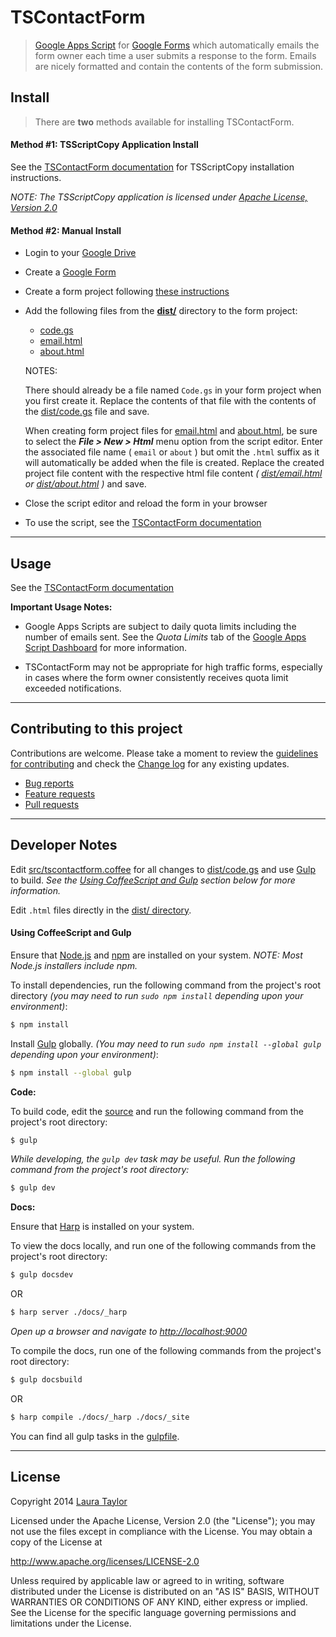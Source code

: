#  TSContactForm

> [Google Apps Script](https://www.google.com/script/start/) for [Google Forms](https://support.google.com/docs/topic/6063584) which automatically emails the form owner each time a user submits a response to the form.  Emails are nicely formatted and contain the contents of the form submission.  



## Install

> There are **two** methods available for installing TSContactForm.


#### Method #1:  TSScriptCopy Application Install

See the [TSContactForm documentation](http://techstreams.github.io/TSContactForm) for TSScriptCopy installation instructions.


*NOTE: The TSScriptCopy application is licensed under [Apache License, Version 2.0](http://www.apache.org/licenses/LICENSE-2.0)*


#### Method #2:  Manual Install

* Login to your [Google Drive](http://drive.google.com)

* Create a [Google Form](https://support.google.com/docs/topic/6063584)

* Create a form project following [these instructions](https://developers.google.com/apps-script/managing_projects#creatingSpreadsheet)

* Add the following files from the **[dist/](./dist)** directory to the form project:

  * [code.gs](dist/code.gs)
  * [email.html](dist/email.html)
  * [about.html](dist/about.html)

  NOTES:

  There should already be a file named `Code.gs` in your form project when you first create it.  Replace the contents of that file with the contents of the [dist/code.gs](dist/code.gs) file and save.

  When creating form project files for [email.html](dist/email.html) and [about.html](dist/about.html), be sure to select the ***File > New > Html*** menu option from the script editor.  Enter the associated file name ( `email` or `about` ) but omit the `.html` suffix as it will automatically be added when the file is created.  Replace the created project file content with the respective html file content *( [dist/email.html](dist/email.html) or [dist/about.html](dist/about.html) )* and save.

* Close the script editor and reload the form in your browser

* To use the script, see the [TSContactForm documentation](http://techstreams.github.io/TSContactForm)  

---


## Usage

See the [TSContactForm documentation](http://techstreams.github.io/TSContactForm)

**Important Usage Notes:**

* Google Apps Scripts are subject to daily quota limits including the number of emails sent.   See the *Quota Limits* tab of the [Google Apps Script Dashboard](https://docs.google.com/macros/dashboard) for more information.

* TSContactForm may not be appropriate for high traffic forms, especially in cases where the form owner consistently receives quota limit exceeded notifications.  


---


## Contributing to this project

Contributions are welcome. Please take a moment to review the [guidelines for contributing](CONTRIBUTING.md) and check the [Change log](CHANGELOG.md) for any existing updates.

* [Bug reports](CONTRIBUTING.md#bug-reports)
* [Feature requests](CONTRIBUTING.md#feature-requests)
* [Pull requests](CONTRIBUTING.md#pull-requests)  

---


## Developer Notes

Edit [src/tscontactform.coffee](src/tscontactform.coffee) for all changes to [dist/code.gs](dist/code.gs) and use [Gulp](http://gulpjs.com/) to build.  *See the [Using CoffeeScript and Gulp](#using-coffeescript-and-gulp) section below for more information.*

Edit `.html` files directly in the [dist/ directory](./dist).


#### Using CoffeeScript and Gulp

Ensure that [Node.js](http://nodejs.org/) and [npm](https://github.com/npm/npm) are installed on your system.  *NOTE: Most Node.js installers include npm.*

To install dependencies, run the following command from the project's root directory *(you may need to run `sudo npm install` depending upon your environment)*:

```sh
$ npm install
```

Install [Gulp](http://gulpjs.com/) globally. *(You may need to run `sudo npm install --global gulp` depending upon your environment)*:

```sh
$ npm install --global gulp
```

**Code:**


To build code, edit the [source](src/tscontactform.coffee) and run the following command from the project's root directory:

```sh
$ gulp
```

*While developing, the `gulp dev` task may be useful.  Run the following command from the project's root directory:*

```sh
$ gulp dev
```

**Docs:**

Ensure that [Harp](http://harpjs.com/docs/quick-start) is installed on your system.

To view the docs locally, and run one of the following commands from the project's root directory:

```sh
$ gulp docsdev
```

OR

```sh    
$ harp server ./docs/_harp
```

*Open up a browser and navigate to [http://localhost:9000](http://localhost:9000)*

To compile the docs, run one of the following commands from the project's root directory:

```sh
$ gulp docsbuild
```

OR

```sh
$ harp compile ./docs/_harp ./docs/_site
```

You can find all gulp tasks in the [gulpfile](gulpfile.coffee).  

---


## License

Copyright 2014 [Laura Taylor](https://github.com/techstreams)

Licensed under the Apache License, Version 2.0 (the "License");
you may not use the files except in compliance with the License.
You may obtain a copy of the License at

http://www.apache.org/licenses/LICENSE-2.0

Unless required by applicable law or agreed to in writing, software
distributed under the License is distributed on an "AS IS" BASIS,
WITHOUT WARRANTIES OR CONDITIONS OF ANY KIND, either express or implied.
See the License for the specific language governing permissions and
limitations under the License.

